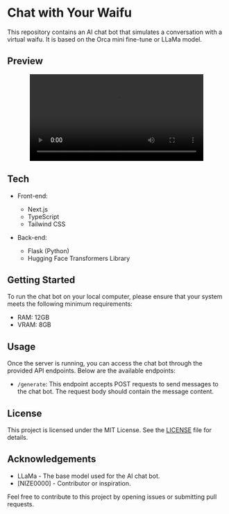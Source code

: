 # Chat with Your Waifu

This repository contains an AI chat bot that simulates a conversation with a virtual waifu. It is based on the Orca mini fine-tune or LLaMa model.

## Preview
<div align="center">
  <video  src="https://github.com/NIZE0000/chat-with-your-waifu/assets/41697381/8da18b12-54af-47e5-81e9-c7d63e77a04f" width="400" />
</div>

## Tech

- Front-end:
  - Next.js
  - TypeScript
  - Tailwind CSS

- Back-end:
  - Flask (Python)
  - Hugging Face Transformers Library

## Getting Started

To run the chat bot on your local computer, please ensure that your system meets the following minimum requirements:

- RAM: 12GB
- VRAM: 8GB

## Usage

Once the server is running, you can access the chat bot through the provided API endpoints. Below are the available endpoints:

- `/generate`: This endpoint accepts POST requests to send messages to the chat bot. The request body should contain the message content.

## License

This project is licensed under the MIT License. See the [LICENSE](LICENSE) file for details.

## Acknowledgements

- LLaMa - The base model used for the AI chat bot.
- [NIZE0000] - Contributor or inspiration.

Feel free to contribute to this project by opening issues or submitting pull requests.
